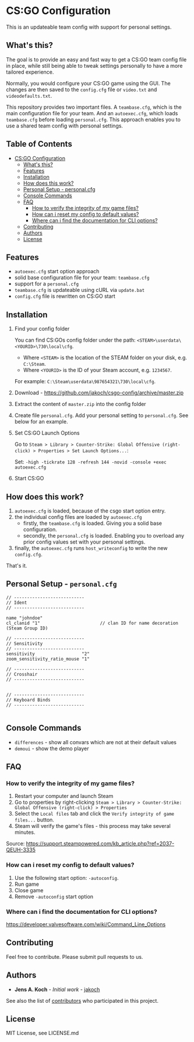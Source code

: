 # CS:GO Configuration

This is an updateable team config with support for personal settings.

## What's this?

The goal is to provide an easy and fast way to get a CS:GO team config file in place,
while still being able to tweak settings personally to have a more tailored experience.

Normally, you would configure your CS:GO game using the GUI.
The changes are then saved to the `config.cfg` file or `video.txt` and `videodefaults.txt`.

This repository provides two important files.
A `teambase.cfg`, which is the main configuration file for your team.
And an `autoexec.cfg`, which loads `teambase.cfg` before loading `personal.cfg`.
This approach enables you to use a shared team config with personal settings.

## **Table of Contents** 

- [CS:GO Configuration](#csgo-configuration)
    - [What's this?](##whats-this)
    - [Features](#features)
    - [Installation](#installation)
    - [How does this work?](#how-does-this-work)
    - [Personal Setup - personal.cfg](#personal-setup---personalcfg)
    - [Console Commands](#console-commands)
    - [FAQ](#faq)
        - [How to verify the integrity of my game files?](#how-to-verify-the-integrity-of-my-game-files)
        - [How can i reset my config to default values?](#where-can-i-find-the-documentation-for-cli-options)
        - [Where can i find the documentation for CLI options?](#where-can-i-find-the-documentation-for-cli-options)
    - [Contributing](#contributing)
    - [Authors](#authors)
    - [License](#license)

## Features

- `autoexec.cfg` start option approach
- solid base configuration file for your team: `teambase.cfg`
- support for a `personal.cfg`
- `teambase.cfg` is updateable using cURL via `update.bat`
- `config.cfg` file is rewritten on CS:GO start

## Installation

1. Find your config folder

   You can find CS:GOs config folder under the path: `<STEAM>\userdata\<YOURID>\730\local\cfg`.
    - Where `<STEAM>` is the location of the STEAM folder on your disk, e.g. `C:\Steam`.
    - Where `<YOURID>` is the ID of your Steam account, e.g. `1234567`.

   For example: `C:\Steam\userdata\987654321\730\local\cfg`.

2. Download - https://github.com/jakoch/csgo-config/archive/master.zip
3. Extract the content of `master.zip` into the config folder
4. Create file `personal.cfg`. Add your personal setting to `personal.cfg`. See below for an example.
5. Set CS:GO Launch Options

   Go to `Steam > Library > Counter-Strike: Global Offensive (right-click) > Properties > Set Launch Options...`:

   Set: `-high -tickrate 128 -refresh 144 -novid -console +exec autoexec.cfg`

6. Start CS:GO

## How does this work?

1. `autoexec.cfg` is loaded, because of the csgo start option entry.
2. the individual config files are loaded by `autoexec.cfg`
   - firstly, the `teambase.cfg` is loaded. Giving you a solid base configuration.
   - secondly, the `personal.cfg` is loaded. Enabling you to overload any prior config values set with your personal settings.
5. finally, the `autoexec.cfg` runs `host_writeconfig` to write the new `config.cfg`.

That's it.

## Personal Setup - `personal.cfg`

```
// ---------------------------
// Ident
// ---------------------------

name "johndoe"
cl_clanid "1"                       // clan ID for name decoration (Steam Group ID)

// ---------------------------
// Sensitivity
// ---------------------------
sensitivity                  "2"
zoom_sensitivity_ratio_mouse "1"

// ---------------------------
// Crosshair 
// ---------------------------


// ---------------------------
// Keyboard Binds
// ---------------------------


```

## Console Commands

- `differences` - show all convars which are not at their default values
- `demoui` - show the demo player

## FAQ

### How to verify the integrity of my game files?

1. Restart your computer and launch Steam
2. Go to properties by right-clicking `Steam > Library > Counter-Strike: Global Offensive (right-click) > Properties`
3. Select the `Local files` tab and click the `Verify integrity of game files...` button.
4. Steam will verify the game's files - this process may take several minutes.

Source: https://support.steampowered.com/kb_article.php?ref=2037-QEUH-3335

### How can i reset my config to default values?

1. Use the following start option: `-autoconfig`.
2. Run game
3. Close game
4. Remove `-autoconfig` start option

### Where can i find the documentation for CLI options?

https://developer.valvesoftware.com/wiki/Command_Line_Options

## Contributing

Feel free to contribute. Please submit pull requests to us.

## Authors

* **Jens A. Koch** - *Initial work* - [jakoch](https://github.com/jakoch)

See also the list of [contributors](https://github.com/jakoch/csgo-config/contributors) who participated in this project.

## License

MIT License, see LICENSE.md
